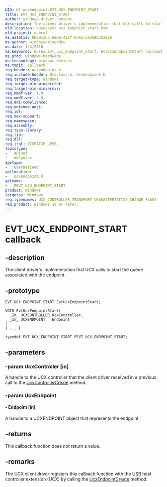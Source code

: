 ```yaml
---
UID: NC:ucxendpoint.EVT_UCX_ENDPOINT_START
title: EVT_UCX_ENDPOINT_START
author: windows-driver-content
description: The client driver's implementation that UCX calls to start the queue associated with the endpoint.
old-location: buses\evt_ucx_endpoint_start.htm
old-project: usbref
ms.assetid: 8b801255-ee6a-413f-8ce3-3a3696283e6b
ms.author: windowsdriverdev
ms.date: 1/4/2018
ms.keywords: buses.evt_ucx_endpoint_start, EvtUcxEndpointStart callback function [Buses], EvtUcxEndpointStart, EVT_UCX_ENDPOINT_START, EVT_UCX_ENDPOINT_START, ucxendpoint/EvtUcxEndpointStart, PEVT_UCX_ENDPOINT_START callback function pointer [Buses], PEVT_UCX_ENDPOINT_START
ms.prod: windows-hardware
ms.technology: windows-devices
ms.topic: callback
req.header: ucxendpoint.h
req.include-header: Ucxclass.h, Ucxendpoint.h
req.target-type: Windows
req.target-min-winverclnt: 
req.target-min-winversvr: 
req.kmdf-ver: 1.0
req.umdf-ver: 2.0
req.ddi-compliance: 
req.unicode-ansi: 
req.idl: 
req.max-support: 
req.namespace: 
req.assembly: 
req.type-library: 
req.lib: 
req.dll: 
req.irql: DISPATCH_LEVEL
topictype: 
-	APIRef
-	kbSyntax
apitype: 
-	UserDefined
apilocation: 
-	ucxendpoint.h
apiname: 
-	PEVT_UCX_ENDPOINT_START
product: Windows
targetos: Windows
req.typenames: UCX_CONTROLLER_TRANSPORT_CHARACTERISTICS_CHANGE_FLAGS
req.product: Windows 10 or later.
---
```


# EVT_UCX_ENDPOINT_START callback


## -description


The client driver's implementation that UCX calls to start the queue associated with the endpoint.


## -prototype


````
EVT_UCX_ENDPOINT_START EvtUcxEndpointStart;

VOID EvtUcxEndpointStart(
  _In_ UCXCONTROLLER UcxController,
  _In_ UCXENDPOINT   Endpoint
)
{ ... }

typedef EVT_UCX_ENDPOINT_START PEVT_UCX_ENDPOINT_START;
````


## -parameters




### -param UcxController [in]

 A handle to the UCX controller that the client driver received in a previous call to  the <a href="https://msdn.microsoft.com/library/windows/hardware/mt188033">UcxControllerCreate</a> method.


### -param UcxEndpoint






#### - Endpoint [in]

A handle to a UCXENDPOINT object that represents the endpoint.


## -returns


This callback function does not return a value.



## -remarks


The UCX client driver registers this callback function with the USB host controller extension (UCX) by calling the <a href="..\ucxendpoint\nf-ucxendpoint-ucxendpointcreate.md">UcxEndpointCreate</a>
 method.


